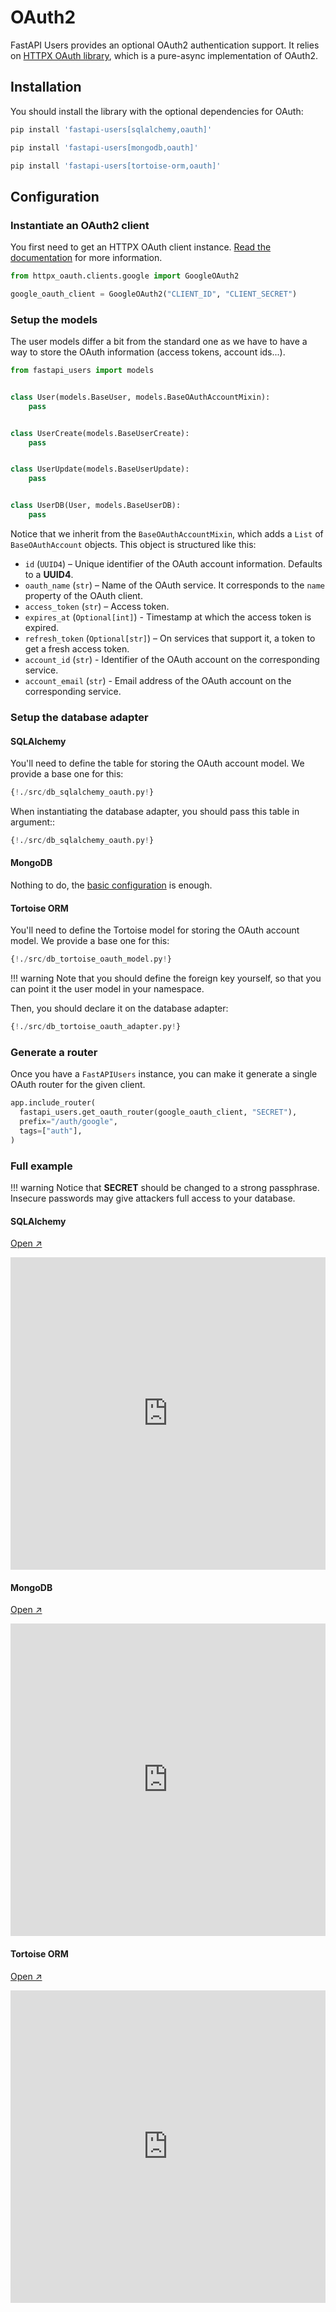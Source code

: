 # OAuth2

FastAPI Users provides an optional OAuth2 authentication support. It relies on [HTTPX OAuth library](https://frankie567.github.io/httpx-oauth/), which is a pure-async implementation of OAuth2.

## Installation

You should install the library with the optional dependencies for OAuth:

```sh
pip install 'fastapi-users[sqlalchemy,oauth]'
```

```sh
pip install 'fastapi-users[mongodb,oauth]'
```

```sh
pip install 'fastapi-users[tortoise-orm,oauth]'
```

## Configuration

### Instantiate an OAuth2 client

You first need to get an HTTPX OAuth client instance. [Read the documentation](https://frankie567.github.io/httpx-oauth/oauth2/) for more information.

```py
from httpx_oauth.clients.google import GoogleOAuth2

google_oauth_client = GoogleOAuth2("CLIENT_ID", "CLIENT_SECRET")
```

### Setup the models

The user models differ a bit from the standard one as we have to have a way to store the OAuth information (access tokens, account ids...).

```py
from fastapi_users import models


class User(models.BaseUser, models.BaseOAuthAccountMixin):
    pass


class UserCreate(models.BaseUserCreate):
    pass


class UserUpdate(models.BaseUserUpdate):
    pass


class UserDB(User, models.BaseUserDB):
    pass
```

Notice that we inherit from the `BaseOAuthAccountMixin`, which adds a `List` of `BaseOAuthAccount` objects. This object is structured like this:

* `id` (`UUID4`) – Unique identifier of the OAuth account information. Defaults to a **UUID4**.
* `oauth_name` (`str`) – Name of the OAuth service. It corresponds to the `name` property of the OAuth client.
* `access_token` (`str`) – Access token.
* `expires_at` (`Optional[int]`) - Timestamp at which the access token is expired.
* `refresh_token` (`Optional[str]`) – On services that support it, a token to get a fresh access token.
* `account_id` (`str`) - Identifier of the OAuth account on the corresponding service.
* `account_email` (`str`) - Email address of the OAuth account on the corresponding service.

### Setup the database adapter

#### SQLAlchemy

You'll need to define the table for storing the OAuth account model. We provide a base one for this:

```py hl_lines="21 22"
{!./src/db_sqlalchemy_oauth.py!}
```

When instantiating the database adapter, you should pass this table in argument::

```py hl_lines="31 34 35"
{!./src/db_sqlalchemy_oauth.py!}
```

#### MongoDB

Nothing to do, the [basic configuration](./databases/mongodb.md) is enough.

#### Tortoise ORM

You'll need to define the Tortoise model for storing the OAuth account model. We provide a base one for this:

```py hl_lines="29 30"
{!./src/db_tortoise_oauth_model.py!}
```

!!! warning
    Note that you should define the foreign key yourself, so that you can point it the user model in your namespace.

Then, you should declare it on the database adapter:

```py hl_lines="8 9"
{!./src/db_tortoise_oauth_adapter.py!}
```

### Generate a router

Once you have a `FastAPIUsers` instance, you can make it generate a single OAuth router for the given client.

```py
app.include_router(
  fastapi_users.get_oauth_router(google_oauth_client, "SECRET"),
  prefix="/auth/google",
  tags=["auth"],
)
```

### Full example

!!! warning
    Notice that **SECRET** should be changed to a strong passphrase.
    Insecure passwords may give attackers full access to your database.

#### SQLAlchemy

[Open ↗️](https://replit.com/@frankie567/fastapi-users-sqlalchemy-oauth)

<iframe frameborder="0" width="100%" height="500px" src="https://replit.com/@frankie567/fastapi-users-sqlalchemy-oauth?embed=true"></iframe>

#### MongoDB

[Open ↗️](https://replit.com/@frankie567/fastapi-users-mongodb-oauth)

<iframe frameborder="0" width="100%" height="500px" src="https://replit.com/@frankie567/fastapi-users-mongodb-oauth?embed=true"></iframe>

#### Tortoise ORM

[Open ↗️](https://replit.com/@frankie567/fastapi-users-tortoise-oauth)

<iframe frameborder="0" width="100%" height="500px" src="https://replit.com/@frankie567/fastapi-users-tortoise-oauth?embed=true"></iframe>
